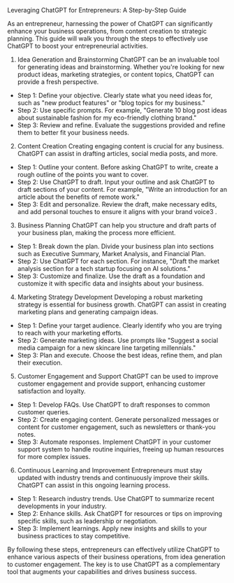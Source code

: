 Leveraging ChatGPT for Entrepreneurs: A Step-by-Step Guide

As an entrepreneur, harnessing the power of ChatGPT can significantly enhance your business operations, from content creation to strategic planning. 
This guide will walk you through the steps to effectively use ChatGPT to boost your entrepreneurial activities.

1. Idea Generation and Brainstorming
ChatGPT can be an invaluable tool for generating ideas and brainstorming. Whether you're looking for new product ideas, marketing strategies, or content topics, 
ChatGPT can provide a fresh perspective.
* Step 1: Define your objective. Clearly state what you need ideas for, such as "new product features" or "blog topics for my business."
* Step 2: Use specific prompts. For example, "Generate 10 blog post ideas about sustainable fashion for my eco-friendly clothing brand."
* Step 3: Review and refine. Evaluate the suggestions provided and refine them to better fit your business needs.

2. Content Creation
Creating engaging content is crucial for any business. ChatGPT can assist in drafting articles, social media posts, and more.
* Step 1: Outline your content. Before asking ChatGPT to write, create a rough outline of the points you want to cover.
* Step 2: Use ChatGPT to draft. Input your outline and ask ChatGPT to draft sections of your content. For example, "Write an introduction for an article about the benefits of remote work."
* Step 3: Edit and personalize. Review the draft, make necessary edits, and add personal touches to ensure it aligns with your brand voice3 .
3. Business Planning
ChatGPT can help you structure and draft parts of your business plan, making the process more efficient.
* Step 1: Break down the plan. Divide your business plan into sections such as Executive Summary, Market Analysis, and Financial Plan.
* Step 2: Use ChatGPT for each section. For instance, "Draft the market analysis section for a tech startup focusing on AI solutions."
* Step 3: Customize and finalize. Use the draft as a foundation and customize it with specific data and insights about your business.

4. Marketing Strategy Development
Developing a robust marketing strategy is essential for business growth. ChatGPT can assist in creating marketing plans and generating campaign ideas.
* Step 1: Define your target audience. Clearly identify who you are trying to reach with your marketing efforts.
* Step 2: Generate marketing ideas. Use prompts like "Suggest a social media campaign for a new skincare line targeting millennials."
* Step 3: Plan and execute. Choose the best ideas, refine them, and plan their execution.

5. Customer Engagement and Support
ChatGPT can be used to improve customer engagement and provide support, enhancing customer satisfaction and loyalty.
* Step 1: Develop FAQs. Use ChatGPT to draft responses to common customer queries.
* Step 2: Create engaging content. Generate personalized messages or content for customer engagement, such as newsletters or thank-you notes.
* Step 3: Automate responses. Implement ChatGPT in your customer support system to handle routine inquiries, freeing up human resources for more complex issues.

6. Continuous Learning and Improvement
Entrepreneurs must stay updated with industry trends and continuously improve their skills. ChatGPT can assist in this ongoing learning process.
* Step 1: Research industry trends. Use ChatGPT to summarize recent developments in your industry.
* Step 2: Enhance skills. Ask ChatGPT for resources or tips on improving specific skills, such as leadership or negotiation.
* Step 3: Implement learnings. Apply new insights and skills to your business practices to stay competitive.

By following these steps, entrepreneurs can effectively utilize ChatGPT to enhance various aspects of their business operations, from idea generation to customer engagement. 
The key is to use ChatGPT as a complementary tool that augments your capabilities and drives business success.
